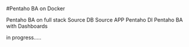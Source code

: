 #Pentaho BA on Docker
 
Pentaho BA on full stack 
Source DB
Source APP
Pentaho DI
Pentaho BA with Dashboards

in progress.....

 
